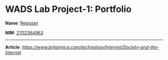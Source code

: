 # WADS Lab Project-1: Portfolio

**Name**: <u>Registan</u>

**NIM**: <u>2702364963</u>

---

**Article**: *https://www.britannica.com/technology/Internet/Society-and-the-Internet*
